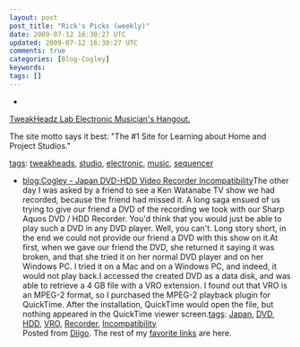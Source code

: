 ```yaml
---           
layout: post
post_title: "Rick's Picks (weekly)"
date: 2009-07-12 16:30:27 UTC
updated: 2009-07-12 16:30:27 UTC
comments: true
categories: [Blog-Cogley]
keywords: 
tags: []
---
```

 
- 
[TweakHeadz Lab Electronic Musician's Hangout.](http://tweakheadz.com/index.html)


The site motto says it best: "The #1 Site for Learning about Home and Project Studios."


[tags](http://www.diigo.com/cloud/rickcogley): [tweakheads](http://www.diigo.com/user/rickcogley/tweakheads), [studio](http://www.diigo.com/user/rickcogley/studio), [electronic](http://www.diigo.com/user/rickcogley/electronic), [music](http://www.diigo.com/user/rickcogley/music), [sequencer](http://www.diigo.com/user/rickcogley/sequencer)


- [blog:Cogley - Japan DVD-HDD Video Recorder Incompatibility](http://rick.cogley.info/blog/index.php?id=4200328664382384169)The other day I was asked by a friend to see a Ken Watanabe TV show we had recorded, because the friend had missed it. A long saga ensued of us trying to give our friend a DVD of the recording we took with our Sharp Aquos DVD / HDD Recorder. You'd think that you would just be able to play such a DVD in any DVD player. Well, you can't. Long story short, in the end we could not provide our friend a DVD with this show on it.At first, when we gave our friend the DVD, she returned it saying it was broken, and that she tried it on her normal DVD player and on her Windows PC. I tried it on a Mac and on a Windows PC, and indeed, it would not play back.I accessed the created DVD as a data disk, and was able to retrieve a 4 GB file with a VRO extension. I found out that VRO is an MPEG-2 format, so I purchased the MPEG-2 playback plugin for QuickTime. After the installation, QuickTime would open the file, but nothing appeared in the QuickTime viewer screen.[tags](http://www.diigo.com/cloud/rickcogley): [Japan](http://www.diigo.com/user/rickcogley/Japan), [DVD](http://www.diigo.com/user/rickcogley/DVD), [HDD](http://www.diigo.com/user/rickcogley/HDD), [VRO](http://www.diigo.com/user/rickcogley/VRO), [Recorder](http://www.diigo.com/user/rickcogley/Recorder), [Incompatibility](http://www.diigo.com/user/rickcogley/Incompatibility)
<br />Posted from [Diigo](http://www.diigo.com). The rest of my [favorite links](http://www.diigo.com/user/rickcogley) are here.